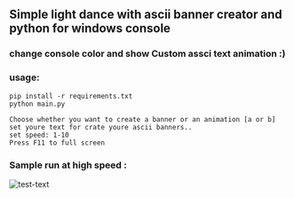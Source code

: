 ## Simple light dance with ascii banner creator and python for windows console

### change console color and show Custom assci text animation :)

### usage:

```
pip install -r requirements.txt
python main.py

Choose whether you want to create a banner or an animation [a or b]
set youre text for crate youre ascii banners..
set speed: 1-10
Press F11 to full screen
```

### Sample run at high speed :

![test-text](https://user-images.githubusercontent.com/77416478/118993822-13e86980-b99b-11eb-88e3-efb92528bacb.gif)
